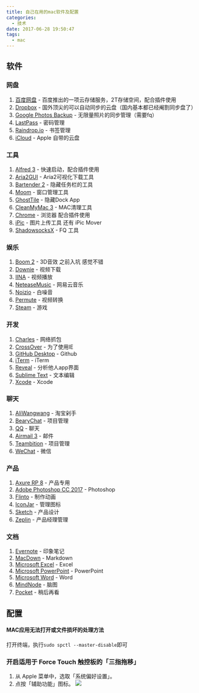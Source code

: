 ```yaml
---
title: 自己在用的mac软件及配置
categories:
  - 技术
date: 2017-06-28 19:50:47
tags:
  - mac
---
```


## 软件

### 网盘

1. [百度网盘](https://pan.baidu.com/) - 百度推出的一项云存储服务，2T存储空间，配合插件使用
2. [Dropbox](https://www.dropbox.com/) - 国外顶尖的可以自动同步的云盘（国内基本都已经阉割同步盘了）
3. [Google Photos Backup](https://photos.google.com/apps) - 无限量照片的同步管理（需要fq）
4. [LastPass](https://www.lastpass.com/) - 密码管理
5. [Raindrop.io](https://raindrop.io/) - 书签管理
6. [iCloud](https://www.icloud.com/) - Apple 自带的云盘

### 工具

1. [Alfred 3](https://www.alfredapp.com/) - 快速启动，配合插件使用
2. [Aria2GUI](https://github.com/yangshun1029/aria2gui) - Aria2可视化下载工具
3. [Bartender 2](https://www.macbartender.com/) - 隐藏任务栏的工具
4. [Moom](https://itunes.apple.com/us/app/moom/id419330170?mt=12) - 窗口管理工具
5. [GhostTile](http://ghosttile.kernelpanic.im/) - 隐藏Dock App
6. [CleanMyMac 3](https://macpaw.com/) - MAC清理工具
7. [Chrome](https://www.google.com/chrome/index.html) - 浏览器 配合插件使用
8. [iPic](https://itunes.apple.com/cn/app/id1101244278?ls=1&mt=12) - 图片上传工具 还有 iPic Mover
9. [ShadowsocksX](https://github.com/shadowsocks/ShadowsocksX-NG) - FQ 工具

### 娱乐
1. [Boom 2](http://www.globaldelight.com/boom/index.php) - 3D音效 之前入坑 感觉不错
2. [Downie](http://software.charliemonroe.net/downie.php) - 视频下载
3. [IINA](https://lhc70000.github.io/iina/zh-cn/) - 视频播放
4. [NeteaseMusic](http://music.163.com/) - 网易云音乐
5. [Noizio](http://noiz.io/) - 白噪音
6. [Permute](http://software.charliemonroe.net/permute.php) - 视频转换
7. [Steam](http://store.steampowered.com/) - 游戏

### 开发
1. [Charles](https://www.charlesproxy.com/) - 网络抓包
2. [CrossOver](https://www.codeweavers.com/products) - 为了使用IE
3. [GitHub Desktop](https://desktop.github.com/) - Github
4. [iTerm](https://www.iterm2.com/) - iTerm
5. [Reveal](https://revealapp.com/) - 分析他人app界面
6. [Sublime Text](http://www.sublimetext.com/) - 文本编辑
7. [Xcode](https://developer.apple.com/xcode/) - Xcode

### 聊天

1. [AliWangwang](http://wangwang.taobao.com/) - 淘宝剁手
2. [BearyChat](https://bearychat.com/) - 项目管理
3. [QQ](https://im.qq.com/download/) - 聊天
4. [Airmail 3](http://airmailapp.com/features) - 邮件
5. [Teambition](https://www.teambition.com/apps) - 项目管理
6. [WeChat](https://itunes.apple.com/cn/app/wei/id414478124) - 微信

### 产品
1. [Axure RP 8](https://www.axure.com/) - 产品专用
2. [Adobe Photoshop CC 2017](http://www.adobe.com/cn/products/photoshop.html) - Photoshop
3. [Flinto](https://www.flinto.com/) - 制作动画
4. [IconJar](https://geticonjar.com/) - 管理图标
5. [Sketch](https://www.sketchapp.com/) - 产品设计
6. [Zeplin](https://zeplin.io/) - 产品经理管理

### 文档
1. [Evernote](https://evernote.com/intl/zh-cn/) - 印象笔记
2. [MacDown](https://macdown.uranusjr.com/) - Markdown
3. [Microsoft Excel](https://products.office.com/en-us/excel) - Excel
4. [Microsoft PowerPoint](https://products.office.com/en-us/PowerPoint) - PowerPoint
5. [Microsoft Word](https://products.office.com/en-us/Word) - Word
6. [MindNode](https://mindnode.com/) - 脑图
7. [Pocket](https://getpocket.com/) - 稍后再看

## 配置

#### MAC应用无法打开或文件损坏的处理方法
打开终端，执行`sudo spctl --master-disable`即可

### 开启适用于 Force Touch 触控板的「三指拖移」

1. 从 Apple 菜单中，选取「系统偏好设置」。
2. 点按「辅助功能」图标。
![](http://pics.naaln.com/blog/2019-01-14-031736.jpg-basicBlog)

